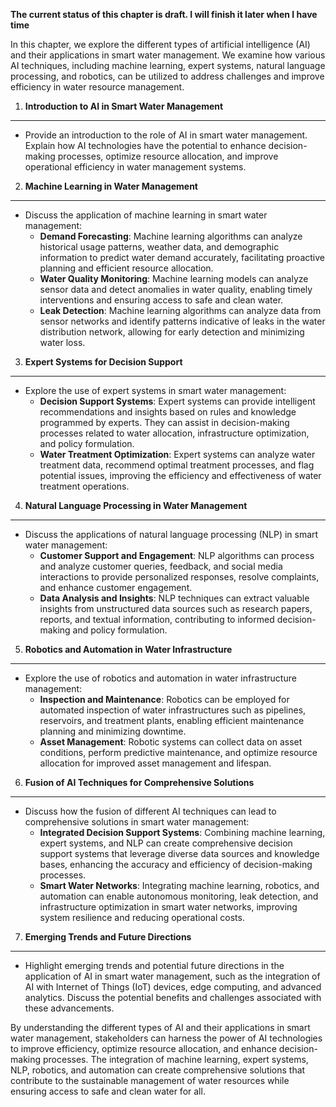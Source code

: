 **The current status of this chapter is draft. I will finish it later when I have time**

In this chapter, we explore the different types of artificial intelligence (AI) and their applications in smart water management. We examine how various AI techniques, including machine learning, expert systems, natural language processing, and robotics, can be utilized to address challenges and improve efficiency in water resource management.

1. **Introduction to AI in Smart Water Management**
---------------------------------------------------

* Provide an introduction to the role of AI in smart water management. Explain how AI technologies have the potential to enhance decision-making processes, optimize resource allocation, and improve operational efficiency in water management systems.

2. **Machine Learning in Water Management**
-------------------------------------------

* Discuss the application of machine learning in smart water management:
  * **Demand Forecasting**: Machine learning algorithms can analyze historical usage patterns, weather data, and demographic information to predict water demand accurately, facilitating proactive planning and efficient resource allocation.
  * **Water Quality Monitoring**: Machine learning models can analyze sensor data and detect anomalies in water quality, enabling timely interventions and ensuring access to safe and clean water.
  * **Leak Detection**: Machine learning algorithms can analyze data from sensor networks and identify patterns indicative of leaks in the water distribution network, allowing for early detection and minimizing water loss.

3. **Expert Systems for Decision Support**
------------------------------------------

* Explore the use of expert systems in smart water management:
  * **Decision Support Systems**: Expert systems can provide intelligent recommendations and insights based on rules and knowledge programmed by experts. They can assist in decision-making processes related to water allocation, infrastructure optimization, and policy formulation.
  * **Water Treatment Optimization**: Expert systems can analyze water treatment data, recommend optimal treatment processes, and flag potential issues, improving the efficiency and effectiveness of water treatment operations.

4. **Natural Language Processing in Water Management**
------------------------------------------------------

* Discuss the applications of natural language processing (NLP) in smart water management:
  * **Customer Support and Engagement**: NLP algorithms can process and analyze customer queries, feedback, and social media interactions to provide personalized responses, resolve complaints, and enhance customer engagement.
  * **Data Analysis and Insights**: NLP techniques can extract valuable insights from unstructured data sources such as research papers, reports, and textual information, contributing to informed decision-making and policy formulation.

5. **Robotics and Automation in Water Infrastructure**
------------------------------------------------------

* Explore the use of robotics and automation in water infrastructure management:
  * **Inspection and Maintenance**: Robotics can be employed for automated inspection of water infrastructures such as pipelines, reservoirs, and treatment plants, enabling efficient maintenance planning and minimizing downtime.
  * **Asset Management**: Robotic systems can collect data on asset conditions, perform predictive maintenance, and optimize resource allocation for improved asset management and lifespan.

6. **Fusion of AI Techniques for Comprehensive Solutions**
----------------------------------------------------------

* Discuss how the fusion of different AI techniques can lead to comprehensive solutions in smart water management:
  * **Integrated Decision Support Systems**: Combining machine learning, expert systems, and NLP can create comprehensive decision support systems that leverage diverse data sources and knowledge bases, enhancing the accuracy and efficiency of decision-making processes.
  * **Smart Water Networks**: Integrating machine learning, robotics, and automation can enable autonomous monitoring, leak detection, and infrastructure optimization in smart water networks, improving system resilience and reducing operational costs.

7. **Emerging Trends and Future Directions**
--------------------------------------------

* Highlight emerging trends and potential future directions in the application of AI in smart water management, such as the integration of AI with Internet of Things (IoT) devices, edge computing, and advanced analytics. Discuss the potential benefits and challenges associated with these advancements.

By understanding the different types of AI and their applications in smart water management, stakeholders can harness the power of AI technologies to improve efficiency, optimize resource allocation, and enhance decision-making processes. The integration of machine learning, expert systems, NLP, robotics, and automation can create comprehensive solutions that contribute to the sustainable management of water resources while ensuring access to safe and clean water for all.
